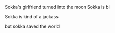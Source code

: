 Sokka's girlfriend turned into the moon
Sokka is bi

Sokka is kind of a jackass

but sokka saved the world
